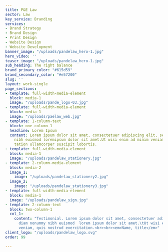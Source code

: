 ```yaml
---
title: P&E Law
sector: Law
key_service: Branding
services:
- Brand Strategy
- Brand Design
- Print Design
- Website Design
- Website Development
banner_image: "/uploads/pandelaw_hero-1.jpg"
hero_video: ''
teaser_image: "/uploads/pandelaw_hero-1.jpg"
sub_heading: The right balance
brand_primary_color: "#615d59"
brand_secondary_color: "#e57200"
slug: ''
layout: work-single
page_sections:
- template: full-width-media-element
  block: media-1
  image: "/uploads/pande_logo-03.jpg"
- template: full-width-media-element
  block: media-1
  image: "/uploads/paelaw_web.jpg"
- template: 1-column-text
  block: one-column-1
  headline: Lorem Ipsum
  content: Lorem ipsum dolor sit amet, consectetuer adipiscing elit, sed diam nonummy
    nibh euismod loremipsum dolor sit amet.Ut wisi enim ad minim veniam, quis nostrudexerci
    tation ullamcorper suscipit lobortis.
- template: full-width-media-element
  block: media-1
  image: "/uploads/pandelaw_stationery.jpg"
- template: 2-column-media-element
  block: media-2
  image_1:
    image: "/uploads/pandelaw_stationery2.jpg"
  image_2:
    image: "/uploads/pandelaw_stationery3.jpg"
- template: full-width-media-element
  block: media-1
  image: "/uploads/pandelaw_sign.jpg"
- template: 2-column-text
  block: two-column-1
  col_1:
    content: "Testimonial. Lorem ipsum dolor sit amet, consectetuer adipiscing elised
      diam nonummy nibh euismod  lorem ipsum dolor sit amet.\tUt wisi enim ad minim
      veniam, quis nostrud exercitation.<br><br><em>Name, title</em>"
client_logo: "/uploads/pandelaw_logo.svg"
order: 99

---
```

